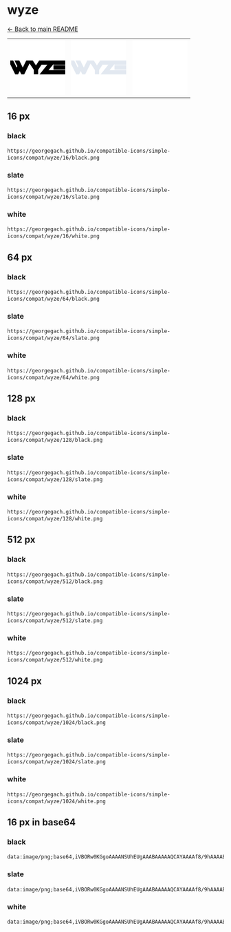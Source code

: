 # wyze

[← Back to main README](../../README.md)

<table><tr>
  <td><img src="./128/black.png" width="128" alt="wyze black icon" /></td>
  <td><img src="./128/slate.png" width="128" alt="wyze slate icon" /></td>
  <td><img src="./128/white.png" width="128" alt="wyze white icon" /></td>
</tr></table>

## 16 px

### black
```
https://georgegach.github.io/compatible-icons/simple-icons/compat/wyze/16/black.png
```

### slate
```
https://georgegach.github.io/compatible-icons/simple-icons/compat/wyze/16/slate.png
```

### white
```
https://georgegach.github.io/compatible-icons/simple-icons/compat/wyze/16/white.png
```

## 64 px

### black
```
https://georgegach.github.io/compatible-icons/simple-icons/compat/wyze/64/black.png
```

### slate
```
https://georgegach.github.io/compatible-icons/simple-icons/compat/wyze/64/slate.png
```

### white
```
https://georgegach.github.io/compatible-icons/simple-icons/compat/wyze/64/white.png
```

## 128 px

### black
```
https://georgegach.github.io/compatible-icons/simple-icons/compat/wyze/128/black.png
```

### slate
```
https://georgegach.github.io/compatible-icons/simple-icons/compat/wyze/128/slate.png
```

### white
```
https://georgegach.github.io/compatible-icons/simple-icons/compat/wyze/128/white.png
```

## 512 px

### black
```
https://georgegach.github.io/compatible-icons/simple-icons/compat/wyze/512/black.png
```

### slate
```
https://georgegach.github.io/compatible-icons/simple-icons/compat/wyze/512/slate.png
```

### white
```
https://georgegach.github.io/compatible-icons/simple-icons/compat/wyze/512/white.png
```

## 1024 px

### black
```
https://georgegach.github.io/compatible-icons/simple-icons/compat/wyze/1024/black.png
```

### slate
```
https://georgegach.github.io/compatible-icons/simple-icons/compat/wyze/1024/slate.png
```

### white
```
https://georgegach.github.io/compatible-icons/simple-icons/compat/wyze/1024/white.png
```

## 16 px in base64

### black
```
data:image/png;base64,iVBORw0KGgoAAAANSUhEUgAAABAAAAAQCAYAAAAf8/9hAAAABmJLR0QA/wD/AP+gvaeTAAAAf0lEQVQ4je3PrQ3CABTE8V8FKzBAd6jGYhDFYLsEU+Bqa0kQJF2CLUgIAlNBCEEhyod5oqmoBdF/cuLdJfdyjPwHLba4YoI6vAbT8D8DcsYBb2zwQoE7bqEMu8hKHDuS9xovSLCMe4F5PKiw7hckOGGPJ1YxLY2CGR5DE0Z+zRdTPS9E8b9AXAAAAABJRU5ErkJggg==
```

### slate
```
data:image/png;base64,iVBORw0KGgoAAAANSUhEUgAAABAAAAAQCAYAAAAf8/9hAAAABmJLR0QA/wD/AP+gvaeTAAAAxUlEQVQ4je3QsUqCYRjF8f95BWmRsA/MBgu8gMamhsaWanQUpCsQr8EbaA/adO4+GiOohvgg/CJI53yf09Tg4CTR4g/OeuAc2Pp/KmfzJdIE+7za3z1oVYspcGnz+a3acZ38CBTrCpKhdHBk2GvNvsbAFU7XEjt15ydMwjohaQIOoRvg+TcpIg2RTwGhNJJ577QbdxG1AaJppX42hXP0DLfI5coE2yo/Fi8OHgQXKPcP28X0rZp3ZV5ln4W4F2r84ZVbG/kBFEpNOZdf1kcAAAAASUVORK5CYII=
```

### white
```
data:image/png;base64,iVBORw0KGgoAAAANSUhEUgAAABAAAAAQCAYAAAAf8/9hAAAABmJLR0QA/wD/AP+gvaeTAAAAgUlEQVQ4je3PoQ3CcBTE4X9FV2AAdkDXYhBgsCzBFHW1WBJEky7BFiQEgUEQQqoQwId5mCb1Ff0lJ95dci+X0sgAwBt73JGjCe+GSfi9JFxwxBclPtjgiUdohkNkFU5/JSw7pVdkWMW9wDwe7LDtFmQ4o8YL65g2jYICbe+EkQHwAzVw64d8ApwJAAAAAElFTkSuQmCC
```

